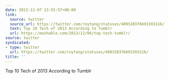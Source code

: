 ```yaml
---
date: 2013-12-07 13:55:57+00:00
link:
  source: twitter
  source_url: https://twitter.com/roytang/statuses/409320376691593216/
  text: Top 10 Tech of 2013 According to Tumblr
  url: https://mashable.com/2013/12/06/top-tech-tumblr/
source: twitter
syndicated:
- type: twitter
  url: https://twitter.com/roytang/statuses/409320376691593216/
title: ''
---
```


Top 10 Tech of 2013 According to Tumblr